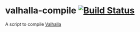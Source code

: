 # valhalla-compile [![Build Status](https://travis-ci.org/TeXitoi/valhalla-compile.svg?branch=master)](https://travis-ci.org/TeXitoi/valhalla-compile)


A script to compile [Valhalla](https://github.com/valhalla)
